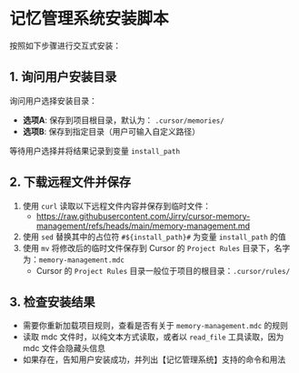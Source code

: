 # 记忆管理系统安装脚本

按照如下步骤进行交互式安装：

## 1. 询问用户安装目录

询问用户选择安装目录：
- **选项A**: 保存到项目根目录，默认为： `.cursor/memories/`
- **选项B**: 保存到指定目录（用户可输入自定义路径）

等待用户选择并将结果记录到变量 `install_path`

## 2. 下载远程文件并保存

1. 使用 `curl` 读取以下远程文件内容并保存到临时文件：
    - https://raw.githubusercontent.com/Jirry/cursor-memory-management/refs/heads/main/memory-management.md
2. 使用 `sed` 替换其中的占位符 `#${install_path}#` 为变量 `install_path` 的值
3. 使用 `mv` 将修改后的临时文件保存到 Cursor 的 `Project Rules` 目录下，名字为：`memory-management.mdc`
    - Cursor 的 `Project Rules` 目录一般位于项目的根目录：`.cursor/rules/`

## 3. 检查安装结果

- 需要你重新加载项目规则，查看是否有关于 `memory-management.mdc` 的规则
- 读取 mdc 文件时，以纯文本方式读取，或者以 `read_file` 工具读取，因为 mdc 文件会隐藏头信息
- 如果存在，告知用户安装成功，并列出【记忆管理系统】支持的命令和用法